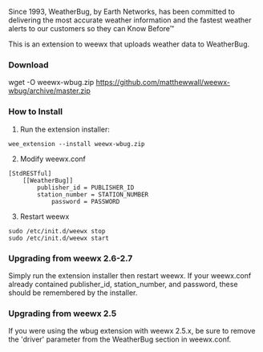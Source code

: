 Since 1993, WeatherBug, by Earth Networks, has been committed to delivering the most accurate weather information and the fastest weather alerts to our customers so they can Know Before™

This is an extension to weewx that uploads weather data to WeatherBug.

### Download

wget -O weewx-wbug.zip https://github.com/matthewwall/weewx-wbug/archive/master.zip

### How to Install

1.  Run the extension installer:

```
wee_extension --install weewx-wbug.zip
```

2.  Modify weewx.conf

```
[StdRESTful]
    [[WeatherBug]]
        publisher_id = PUBLISHER_ID
        station_number = STATION_NUMBER
            password = PASSWORD
```

3.  Restart weewx

```
sudo /etc/init.d/weewx stop
sudo /etc/init.d/weewx start
```

### Upgrading from weewx 2.6-2.7

Simply run the extension installer then restart weewx.  If your weewx.conf already contained publisher_id, station_number, and password, these should be remembered by the installer.

### Upgrading from weewx 2.5

If you were using the wbug extension with weewx 2.5.x, be sure to remove the 'driver' parameter from the WeatherBug section in weewx.conf.